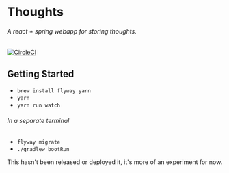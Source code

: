 # Thoughts
###### A react + spring webapp for storing thoughts.
[![CircleCI](https://circleci.com/gh/wlindner/thoughts.svg?style=shield)](https://circleci.com/gh/wlindner/thoughts)

## Getting Started
* `brew install flyway yarn`
* `yarn`
* `yarn run watch`

###### In a separate terminal
* `flyway migrate`
* `./gradlew bootRun`

This hasn't been released or deployed it, it's more of an experiment for now.